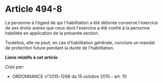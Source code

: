 # Article 494-8

La personne à l'égard de qui l'habilitation a été délivrée conserve l'exercice de ses droits autres que ceux dont l'exercice
a été confié à la personne habilitée en application de la présente section.

Toutefois, elle ne peut, en cas d'habilitation générale, conclure un mandat de protection future pendant la durée de
l'habilitation.

**Liens relatifs à cet article**

_Créé par_:

  - ORDONNANCE n°2015-1288 du 15 octobre 2015 - art. 10
